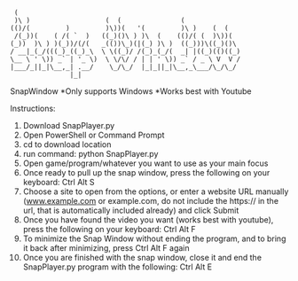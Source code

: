 ```
 (                                                        
 )\ )                   (  (               (              
(()/(         )         )\))(   '(         )\ )    (  (   
 /(_))(    ( /( `  )   ((_)()\ ) )\  (    (()/( (  )\))(  
(_))  )\ ) )(_))/(/(   _(())\_)(|(_) )\ )  ((_)))\((_)()\ 
/ __|_(_/(((_)_((_)_\  \ \((_)/ /(_)_(_/(  _| |((_)(()((_)
\__ \ ' \)) _` | '_ \)  \ \/\/ / | | ' \)) _` / _ \ V  V /
|___/_||_|\__,_| .__/    \_/\_/  |_|_||_|\__,_\___/\_/\_/ 
               |_|                                        
```
SnapWindow
*Only supports Windows
*Works best with Youtube

Instructions: 
1. Download SnapPlayer.py
2. Open PowerShell or Command Prompt
3. cd to download location
4. run command:
     python SnapPlayer.py
5. Open game/program/whatever you want to use as your main focus
6. Once ready to pull up the snap window, press the following on your keyboard:
     Ctrl Alt S
7. Choose a site to open from the options, or enter a website URL manually (www.example.com or example.com, do not include the https:// in the url, that is automatically included already) and click Submit
8. Once you have found the video you want (works best with youtube), press the following on your keyboard:
     Ctrl Alt F
10. To minimize the Snap Window without ending the program, and to bring it back after minimizing, press Ctrl Alt F again
11. Once you are finished with the snap window, close it and end the SnapPlayer.py program with the following:
     Ctrl Alt E
